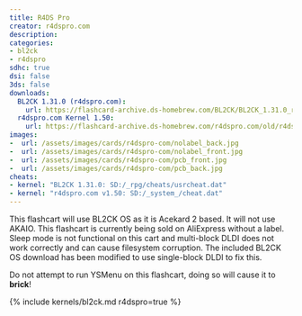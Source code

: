 ```yaml
---
title: R4DS Pro
creator: r4dspro.com
description:
categories:
- bl2ck
- r4dspro
sdhc: true
dsi: false
3ds: false
downloads:
  BL2CK 1.31.0 (r4dspro.com):
    url: https://flashcard-archive.ds-homebrew.com/BL2CK/BL2CK_1.31.0_r4dspro.com.zip
  r4dspro.com Kernel 1.50:
    url: https://flashcard-archive.ds-homebrew.com/r4dspro.com/old/r4dspro.com_Kernel_1.50.zip
images:
-  url: /assets/images/cards/r4dspro-com/nolabel_back.jpg
-  url: /assets/images/cards/r4dspro-com/nolabel_front.jpg
-  url: /assets/images/cards/r4dspro-com/pcb_front.jpg
-  url: /assets/images/cards/r4dspro-com/pcb_back.jpg
cheats:
- kernel: "BL2CK 1.31.0: SD:/_rpg/cheats/usrcheat.dat"
- kernel: "r4dspro.com v1.50: SD:/_system_/cheat.dat"
---
```


This flashcart will use BL2CK OS as it is Acekard 2 based. It will not use AKAIO. This flashcart is currently being sold on AliExpress without a label.
Sleep mode is not functional on this cart and multi-block DLDI does not work correctly and can cause filesystem corruption. The included BL2CK OS download has been modified to use single-block DLDI to fix this.

Do not attempt to run YSMenu on this flashcart, doing so will cause it to **brick**!

{% include kernels/bl2ck.md r4dspro=true %}
